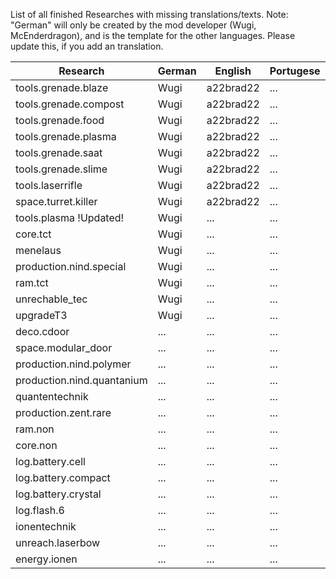 List of all finished Researches with missing translations/texts.
Note: "German" will only be created by the mod developer (Wugi, McEnderdragon), and is the template for the other languages.
Please update this, if you add an translation.

Research  | German | English | Portugese | French
--------- | ------ | ------- | --------- | ------
tools.grenade.blaze | Wugi | a22brad22 | ... | NeoFight92
tools.grenade.compost | Wugi | a22brad22 | ... | NeoFight92
tools.grenade.food | Wugi | a22brad22 | ... | NeoFight92
tools.grenade.plasma | Wugi | a22brad22 | ... | NeoFight92
tools.grenade.saat | Wugi | a22brad22 | ... | NeoFight92
tools.grenade.slime | Wugi | a22brad22 | ... | NeoFight92
tools.laserrifle | Wugi | a22brad22 | ... | NeoFight92
space.turret.killer | Wugi | a22brad22 | ... | NeoFight92
tools.plasma !Updated! | Wugi | ... | ... | ... 
core.tct | Wugi | ... | ... | ... 
menelaus | Wugi | ... | ... | ... 
production.nind.special | Wugi | ... | ... | ... 
ram.tct | Wugi | ... | ... | ... 
unrechable_tec | Wugi | ... | ... | ... 
upgradeT3 | Wugi | ... | ... | ... 
deco.cdoor | ... | ... | ... | ... 
space.modular_door | ... | ... | ... | ... 
production.nind.polymer | ... | ... | ... | ... 
production.nind.quantanium | ... | ... | ... | ... 
quantentechnik | ... | ... | ... | ... 
production.zent.rare | ... | ... | ... | ... 
ram.non | ... | ... | ... | ... 
core.non | ... | ... | ... | ... 
log.battery.cell | ... | ... | ... | ... 
log.battery.compact | ... | ... | ... | ... 
log.battery.crystal | ... | ... | ... | ... 
log.flash.6 | ... | ... | ... | ... 
ionentechnik | ... | ... | ... | ... 
unreach.laserbow | ... | ... | ... | ... 
energy.ionen | ... | ... | ... | ... 




